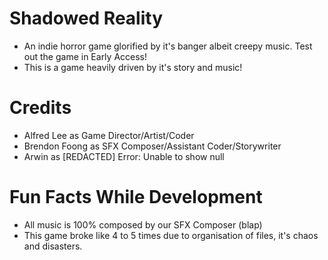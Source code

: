# Shadowed Reality
* An indie horror game glorified by it's banger albeit creepy music. Test out the game in Early Access!
* This is a game heavily driven by it's story and music!

# Credits 
* Alfred Lee as Game Director/Artist/Coder
* Brendon Foong as SFX Composer/Assistant Coder/Storywriter 
* Arwin as [REDACTED] Error: Unable to show null

# Fun Facts While Development
* All music is 100% composed by our SFX Composer (blap)
* This game broke like 4 to 5 times due to organisation of files, it's chaos and disasters.
